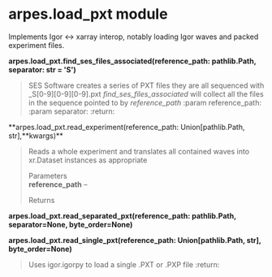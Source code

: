 arpes.load\_pxt module
======================

Implements Igor &lt;-&gt; xarray interop, notably loading Igor waves and
packed experiment files.

**arpes.load\_pxt.find\_ses\_files\_associated(reference\_path:
pathlib.Path, separator: str = 'S')**

> SES Software creates a series of PXT files they are all sequenced with
> \_S\[0-9\]\[0-9\]\[0-9\].pxt *find\_ses\_files\_associated* will
> collect all the files in the sequence pointed to by *reference\_path*
> :param reference\_path: :param separator: :return:

**arpes.load\_pxt.read\_experiment(reference\_path: Union\[pathlib.Path,
str\],**kwargs)\*\*

> Reads a whole experiment and translates all contained waves into
> xr.Dataset instances as appropriate
>
> Parameters  
> **reference\_path** –
>
> Returns  

**arpes.load\_pxt.read\_separated\_pxt(reference\_path: pathlib.Path,
separator=None, byte\_order=None)**

**arpes.load\_pxt.read\_single\_pxt(reference\_path:
Union\[pathlib.Path, str\], byte\_order=None)**

> Uses igor.igorpy to load a single .PXT or .PXP file :return:
